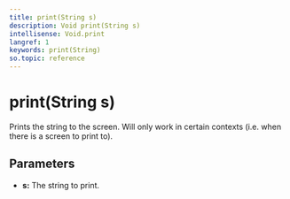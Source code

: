 ```yaml
---
title: print(String s)
description: Void print(String s)
intellisense: Void.print
langref: 1
keywords: print(String)
so.topic: reference
---
```


# print(String s)

Prints the string to the screen. Will only work in certain contexts (i.e. when there is a screen to print to).

## Parameters

* **s:** The string to print.

